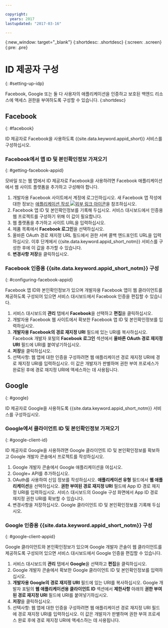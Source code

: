 ```yaml
---

copyright:
  years: 2017
lastupdated: "2017-03-16"

---
```


{:new_window: target="_blank"}
{:shortdesc: .shortdesc}
{:screen: .screen}
{:pre: .pre}

# ID 제공자 구성
{: #setting-up-idp}

Facebook, Google 또는 둘 다 사용자의 애플리케이션을 인증하고 보호된 백엔드 리소스에 액세스 권한을 부여하도록 구성할 수 있습니다.
{:shortdesc}


## Facebook
{: #facebook}

ID 제공자로 Facebook을 사용하도록 {{site.data.keyword.appid_short}} 서비스를 구성하십시오. 

<!--- ### Sequence diagram
{: #facebook-sequence-diagram}--->

### Facebook에서 앱 ID 및 본인확인정보 가져오기
{: #getting-facebook-appid}

모바일 또는 웹 앱에서 ID 제공자로 Facebook을 사용하려면 Facebook 애플리케이션에서 웹 사이트 플랫폼을 추가하고 구성해야 합니다. 

1. 개발자용 Facebook 사이트에서 계정에 로그인하십시오. 새 Facebook 앱 작성에 대한 정보는 <a href="https://developers.facebook.com/docs/apps/register" target="_blank">애플리케이션 작성 <img src="../../icons/launch-glyph.svg" alt="외부 링크 아이콘"></a>을 참조하십시오.
2. Facebook 앱 ID 및 본인확인정보를 기록해 두십시오. 서비스 대시보드에서 인증용 웹 프로젝트를 구성하기 위해 이 값이 필요합니다. 
3. 웹 플랫폼을 추가하고 사이트 URL을 입력하십시오.
4. 제품 목록에서 **Facebook 로그인**을 선택하십시오.
5. 올바른 OAuth 경로 재지정 URL 필드에서 권한 서버 콜백 엔드포인트 URL을 입력하십시오. 이후 단계에서 {{site.data.keyword.appid_short_notm}} 서비스를 구성한 후에 이 값을 추가할 수 있습니다. 
6. **변경사항 저장**을 클릭하십시오.

### Facebook 인증용 {{site.data.keyword.appid_short_notm}} 구성
{: #configuring-facebook-appid}

Facebook 앱 ID와 본인확인정보가 있으며 개발자용 Facebook 앱이 웹 클라이언트를 제공하도록 구성되어 있으면 서비스 대시보드에서 Facebook 인증을 편집할 수 있습니다. 

1. 서비스 대시보드의 **관리** 탭에서 **Facebook**을 선택하고 **편집**을 클릭하십시오. 
2. 개발자용 Facebook 웹 사이트에서 확보한 Facebook 앱 ID 및 본인확인정보를 입력하십시오. 
3. **개발자용 Facebook의 경로 재지정 URI** 필드에 있는 URI를 복사하십시오. Facebook 개발자 포털의 **Facebook 로그인** 섹션에서 **올바른 OAuth 경로 재지정 URI** 필드에 URI를 붙여넣기하십시오. 
4. **저장**을 클릭하십시오.
5. 선택사항: 웹 앱에 대한 인증을 구성하려면 웹 애플리케이션 경로 재지정 URI에 경로 재지정 URI를 입력하십시오. 이 값은 개발자가 판별하며 권한 부여 프로세스가 완료된 후에 경로 재지정 URI에 액세스하는 데 사용됩니다. 


## Google
{: #google}

ID 제공자로 Google을 사용하도록 {{site.data.keyword.appid_short_notm}} 서비스를 구성하십시오. 

<!--- ### Sequence diagram
{: #google-sequence-diagram}--->

### Google에서 클라이언트 ID 및 본인확인정보 가져오기
{: #google-client-id}

ID 제공자로 Google을 사용하려면 Google 클라이언트 ID 및 본인확인정보를 확보하고 Google 개발자 콘솔에서 프로젝트를 작성하십시오. 

1. Google 개발자 콘솔에서 Google 애플리케이션을 여십시오. 
2. Google+ API를 추가하십시오.
3. OAuth를 사용하여 신임 정보를 작성하십시오. **애플리케이션 유형** 필드에서 **웹 애플리케이션**을 선택하십시오. **권한 부여된 경로 재지정 URI** 필드에 App ID 경로 재지정 URI를 입력하십시오. 서비스 대시보드의 Google 구성 화면에서 App ID 경로 재지정 권한 URI를 확보할 수 있습니다. 
4. 변경사항을 저장하십시오. Google 클라이언트 ID 및 본인확인정보를 기록해 두십시오.




### Google 인증용 {{site.data.keyword.appid_short_notm}} 구성
{: #google-client-appid}

Google 클라이언트와 본인확인정보가 있으며 Google 개발자 콘솔이 웹 클라이언트를 제공하도록 구성되어 있으면 서비스 대시보드에서 Google 인증을 편집할 수 있습니다. 

1. 서비스 대시보드의 **관리** 탭에서 **Google**을 선택하고 **편집**을 클릭하십시오. 
3. Google 개발자 콘솔에서 확보한 Google 클라이언트 ID 및 본인확인정보를 입력하십시오.
4. **개발자용 Google의 경로 재지정 URI** 필드에 있는 URI를 복사하십시오. Google 개발자 포털의 **웹 애플리케이션용 클라이언트 ID** 섹션에서 **제한사항** 아래의 **권한 부여된 경로 재지정 URI** 필드에 URI를 붙여넣기하십시오. 
5. **저장**을 클릭하십시오.
6. 선택사항: 웹 앱에 대한 인증을 구성하려면 웹 애플리케이션 경로 재지정 URI 필드에 경로 재지정 URI를 입력하십시오. 이 값은 개발자가 판별하며 권한 부여 프로세스 완료 후에 경로 재지정 URI에 액세스하는 데 사용됩니다. 



<!---[## Bring your own OAuth2/OIDC identity provider
{: #oauth2}

### About
{: #oauth2-about}
### Sequence diagram
{: #oauth2-sequence-diagram}
### Configuring AppID for BYOIDP OAuth2 authentication
{: #oauth2-appid} SHAWNA: Is this Interconnect?]--->

